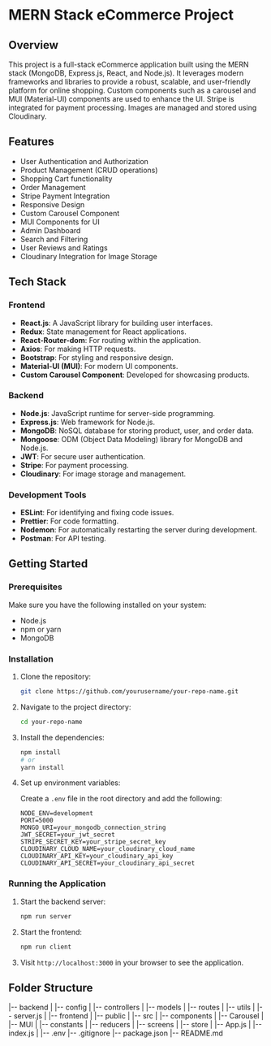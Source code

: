 # MERN Stack eCommerce Project

## Overview

This project is a full-stack eCommerce application built using the MERN stack (MongoDB, Express.js, React, and Node.js). It leverages modern frameworks and libraries to provide a robust, scalable, and user-friendly platform for online shopping. Custom components such as a carousel and MUI (Material-UI) components are used to enhance the UI. Stripe is integrated for payment processing. Images are managed and stored using Cloudinary.

## Features

- User Authentication and Authorization
- Product Management (CRUD operations)
- Shopping Cart functionality
- Order Management
- Stripe Payment Integration
- Responsive Design
- Custom Carousel Component
- MUI Components for UI
- Admin Dashboard
- Search and Filtering
- User Reviews and Ratings
- Cloudinary Integration for Image Storage

## Tech Stack

### Frontend

- **React.js**: A JavaScript library for building user interfaces.
- **Redux**: State management for React applications.
- **React-Router-dom**: For routing within the application.
- **Axios**: For making HTTP requests.
- **Bootstrap**: For styling and responsive design.
- **Material-UI (MUI)**: For modern UI components.
- **Custom Carousel Component**: Developed for showcasing products.

### Backend

- **Node.js**: JavaScript runtime for server-side programming.
- **Express.js**: Web framework for Node.js.
- **MongoDB**: NoSQL database for storing product, user, and order data.
- **Mongoose**: ODM (Object Data Modeling) library for MongoDB and Node.js.
- **JWT**: For secure user authentication.
- **Stripe**: For payment processing.
- **Cloudinary**: For image storage and management.

### Development Tools

- **ESLint**: For identifying and fixing code issues.
- **Prettier**: For code formatting.
- **Nodemon**: For automatically restarting the server during development.
- **Postman**: For API testing.

## Getting Started

### Prerequisites

Make sure you have the following installed on your system:

- Node.js
- npm or yarn
- MongoDB

### Installation

1. Clone the repository:

    ```bash
    git clone https://github.com/yourusername/your-repo-name.git
    ```

2. Navigate to the project directory:

    ```bash
    cd your-repo-name
    ```

3. Install the dependencies:

    ```bash
    npm install
    # or
    yarn install
    ```

4. Set up environment variables:

    Create a `.env` file in the root directory and add the following:

    ```env
    NODE_ENV=development
    PORT=5000
    MONGO_URI=your_mongodb_connection_string
    JWT_SECRET=your_jwt_secret
    STRIPE_SECRET_KEY=your_stripe_secret_key
    CLOUDINARY_CLOUD_NAME=your_cloudinary_cloud_name
    CLOUDINARY_API_KEY=your_cloudinary_api_key
    CLOUDINARY_API_SECRET=your_cloudinary_api_secret
    ```

### Running the Application

1. Start the backend server:

    ```bash
    npm run server
    ```

2. Start the frontend:

    ```bash
    npm run client
    ```

3. Visit `http://localhost:3000` in your browser to see the application.

## Folder Structure

|-- backend
| |-- config
| |-- controllers
| |-- models
| |-- routes
| |-- utils
| |-- server.js
|
|-- frontend
| |-- public
| |-- src
| |-- components
| |-- Carousel
| |-- MUI
| |-- constants
| |-- reducers
| |-- screens
| |-- store
| |-- App.js
| |-- index.js
|
|-- .env
|-- .gitignore
|-- package.json
|-- README.md